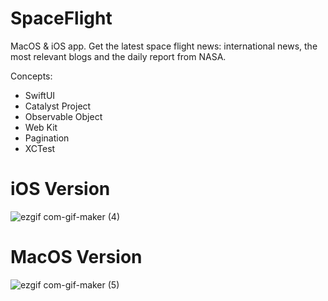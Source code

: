# SpaceFlight

MacOS & iOS app. Get the latest space flight news: international news, the most relevant blogs and the daily report from NASA.

Concepts:

* SwiftUI
* Catalyst Project
* Observable Object
* Web Kit
* Pagination
* XCTest

# iOS Version

![ezgif com-gif-maker (4)](https://user-images.githubusercontent.com/99278919/186545647-e763ee0b-d35a-4c0e-933b-d6ace1663692.gif)


# MacOS Version

![ezgif com-gif-maker (5)](https://user-images.githubusercontent.com/99278919/186546034-4cdc23a4-1869-491b-ad49-b75e85fa7ea1.gif)
